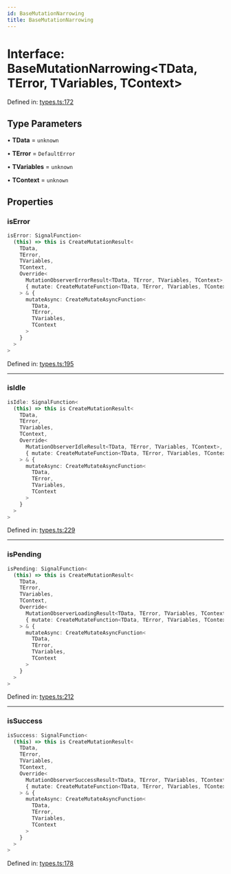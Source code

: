 ```yaml
---
id: BaseMutationNarrowing
title: BaseMutationNarrowing
---
```


<!-- DO NOT EDIT: this page is autogenerated from the type comments -->

# Interface: BaseMutationNarrowing\<TData, TError, TVariables, TContext\>

Defined in: [types.ts:172](https://github.com/arnoud-dv/query/blob/main/packages/angular-query-experimental/src/types.ts#L172)

## Type Parameters

• **TData** = `unknown`

• **TError** = `DefaultError`

• **TVariables** = `unknown`

• **TContext** = `unknown`

## Properties

### isError

```ts
isError: SignalFunction<
  (this) => this is CreateMutationResult<
    TData,
    TError,
    TVariables,
    TContext,
    Override<
      MutationObserverErrorResult<TData, TError, TVariables, TContext>,
      { mutate: CreateMutateFunction<TData, TError, TVariables, TContext> }
    > & {
      mutateAsync: CreateMutateAsyncFunction<
        TData,
        TError,
        TVariables,
        TContext
      >
    }
  >
>
```

Defined in: [types.ts:195](https://github.com/arnoud-dv/query/blob/main/packages/angular-query-experimental/src/types.ts#L195)

---

### isIdle

```ts
isIdle: SignalFunction<
  (this) => this is CreateMutationResult<
    TData,
    TError,
    TVariables,
    TContext,
    Override<
      MutationObserverIdleResult<TData, TError, TVariables, TContext>,
      { mutate: CreateMutateFunction<TData, TError, TVariables, TContext> }
    > & {
      mutateAsync: CreateMutateAsyncFunction<
        TData,
        TError,
        TVariables,
        TContext
      >
    }
  >
>
```

Defined in: [types.ts:229](https://github.com/arnoud-dv/query/blob/main/packages/angular-query-experimental/src/types.ts#L229)

---

### isPending

```ts
isPending: SignalFunction<
  (this) => this is CreateMutationResult<
    TData,
    TError,
    TVariables,
    TContext,
    Override<
      MutationObserverLoadingResult<TData, TError, TVariables, TContext>,
      { mutate: CreateMutateFunction<TData, TError, TVariables, TContext> }
    > & {
      mutateAsync: CreateMutateAsyncFunction<
        TData,
        TError,
        TVariables,
        TContext
      >
    }
  >
>
```

Defined in: [types.ts:212](https://github.com/arnoud-dv/query/blob/main/packages/angular-query-experimental/src/types.ts#L212)

---

### isSuccess

```ts
isSuccess: SignalFunction<
  (this) => this is CreateMutationResult<
    TData,
    TError,
    TVariables,
    TContext,
    Override<
      MutationObserverSuccessResult<TData, TError, TVariables, TContext>,
      { mutate: CreateMutateFunction<TData, TError, TVariables, TContext> }
    > & {
      mutateAsync: CreateMutateAsyncFunction<
        TData,
        TError,
        TVariables,
        TContext
      >
    }
  >
>
```

Defined in: [types.ts:178](https://github.com/arnoud-dv/query/blob/main/packages/angular-query-experimental/src/types.ts#L178)
